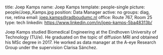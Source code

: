 title: Joep Kamps
name: Joep Kamps
template: people-single
picture: people/Joep_Kamps.jpg
position: Data Manager
active: no
groups: diag, rse, retina
email:  joep.kamps@radboudumc.nl
office: Route 767, Room 25
type: tech
linkedin: https://www.linkedin.com/in/joep-kamps-5ba48313b/

Joep Kamps studied Biomedical Engineering at the Eindhoven University of Technology (TU/e). He graduated on the topic of diffusion MRI and obtained his MSc degree in 2017. He worked as data manager at the A-eye Research Group under the supervision Clarisa Sánchez.
